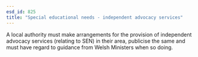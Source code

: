 ```yaml
---
esd_id: 825
title: "Special educational needs - independent advocacy services"
---
```


A local authority must make arrangements for the provision of independent advocacy services (relating to SEN) in their area, publicise the same and must have regard to guidance from Welsh Ministers when so doing.

